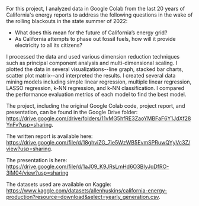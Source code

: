 For this project, I analyzed data in Google Colab from the last 20 years of California's energy reports to address the following questions in the wake of the rolling blackouts in the state summer of 2022:

- What does this mean for the future of California’s energy grid?
- As California attempts to phase out fossil fuels, how will it provide electricity to all its
citizens?

I processed the data and used various dimension reduction techniques such as principal component analysis and multi-dimensional scaling. I plotted the data in several visualizations--line graph, stacked bar charts, scatter plot matrix--and interpreted the results. I created several data mining models including simple linear regression, multiple linear regression, LASSO regression, k-NN regression, and k-NN classification. I compared the performance evaluation metrics of each model to find the best model. 

The project, including the original Google Colab code, project report, and presentation, can be found in the Google Drive folder: https://drive.google.com/drive/folders/11vMG5hfRE3ZaoYMBFaF6Y1JdXf28YnFv?usp=sharing.

The written report is available here: https://drive.google.com/file/d/18ghviZG_7ie5WzWB5EvmSPRuwQYyVc3Z/view?usp=sharing.

The presentation is here: https://drive.google.com/file/d/1aJ09_K9JRsLmHd6O3BIyJqDfRO-3lM04/view?usp=sharing

The datasets used are available on Kaggle: https://www.kaggle.com/datasets/allenhuskins/california-energy-production?resource=download&select=yearly_generation.csv.
